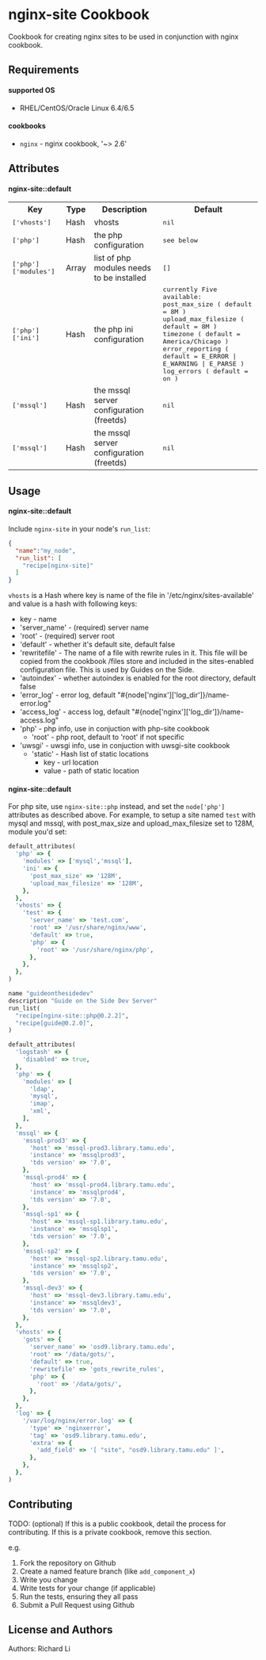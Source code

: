 nginx-site Cookbook
===================
Cookbook for creating nginx sites to be used in conjunction with nginx cookbook. 

Requirements
------------

#### supported OS
- RHEL/CentOS/Oracle Linux 6.4/6.5

#### cookbooks
- `nginx` - nginx cookbook, '~> 2.6'

Attributes
----------

#### nginx-site::default
<table>
  <tr>
    <th>Key</th>
    <th>Type</th>
    <th>Description</th>
    <th>Default</th>
  </tr>
  <tr>
    <td><tt>['vhosts']</tt></td>
    <td>Hash</td>
    <td>vhosts</td>
    <td><tt>nil</tt></td>
  </tr>
  <tr>
    <td><tt>['php']</tt></td>
    <td>Hash</td>
    <td>the php configuration</td>
    <td><tt>see below</tt></td>
  </tr>
  <tr>
    <td><tt>['php']['modules']</tt></td>
    <td>Array</td>
    <td>list of php modules needs to be installed</td>
    <td><tt>[]</tt></td>
  </tr>
  <tr>
    <td><tt>['php']['ini']</tt></td>
    <td>Hash</td>
    <td>the php ini configuration</td>
    <td><tt>currently Five available:<br>
	post_max_size ( default = 8M )<br>
	upload_max_filesize ( default = 8M )<br>
	timezone ( default = America/Chicago )<br>
	error_reporting ( default = E_ERROR | E_WARNING | E_PARSE )<br>
	log_errors ( default = on )	
	</tt></td>
  </tr>
  <tr>
    <td><tt>['mssql']</tt></td>
    <td>Hash</td>
    <td>the mssql server configuration (freetds)</td>
    <td><tt>nil</tt></td>
  </tr>
  <tr>
    <td><tt>['mssql']</tt></td>
    <td>Hash</td>
    <td>the mssql server configuration (freetds)</td>
    <td><tt>nil</tt></td>
  </tr>  

</table>

Usage
-----
#### nginx-site::default

Include `nginx-site` in your node's `run_list`:

```json
{
  "name":"my_node",
  "run_list": [
    "recipe[nginx-site]"
  ]
}
```

`vhosts` is a Hash where key is name of the file in '/etc/nginx/sites-available' and value is a hash with following keys:

- key - name
- 'server_name' - (required) server name
- 'root' - (required) server root
- 'default' - whether it's default site, default false
- 'rewritefile' - The name of a file with rewrite rules in it.  This file will be copied from the cookbook /files store and included in the sites-enabled configuration file.  This is used by Guides on the Side.
- 'autoindex' - whether autoindex is enabled for the root directory, default false
- 'error_log' - error log, default "#{node['nginx']['log_dir']}/name-error.log"
- 'access_log' - access log, default "#{node['nginx']['log_dir']}/name-access.log"
- 'php' - php info, use in conjuction with php-site cookbook
  - 'root' - php root, default to 'root' if not specific
- 'uwsgi' - uwsgi info, use in conjuction with uwsgi-site cookbook
  - 'static' - Hash list of static locations
    - key - url location
    - value - path of static location

#### nginx-site::default

For php site, use `nginx-site::php` instead, and set the `node['php']` attributes as described above. For example, to setup a site named `test` with mysql and mssql, with post_max_size and upload_max_filesize set to 128M, module you'd set:

```ruby
default_attributes(
  'php' => {
    'modules' => ['mysql','mssql'],
    'ini' => {
      'post_max_size' => '128M',
      'upload_max_filesize' => '128M',
    },
  },
  'vhosts' => {
    'test' => {
      'server_name' => 'test.com',
      'root' => '/usr/share/nginx/www',
      'default' => true,
      'php' => {
        'root' => '/usr/share/nginx/php',
      },
    },
  },
)
```

```ruby
name "guideonthesidedev"
description "Guide on the Side Dev Server"
run_list(
  "recipe[nginx-site::php@0.2.2]",
  "recipe[guide@0.2.0]",
)

default_attributes(
  'logstash' => {
    'disabled' => true,
  },
  'php' => {
    'modules' => [
      'ldap',
      'mysql',
      'imap',
      'xml',
    ],  
  },
  'mssql' => {
    'mssql-prod3' => {
      'host' => 'mssql-prod3.library.tamu.edu',
      'instance' => 'mssqlprod3',
      'tds version' => '7.0',
    },
    'mssql-prod4' => {
      'host' => 'mssql-prod4.library.tamu.edu',
      'instance' => 'mssqlprod4',
      'tds version' => '7.0',
    },
    'mssql-sp1' => {
      'host' => 'mssql-sp1.library.tamu.edu',
      'instance' => 'mssqlsp1',
      'tds version' => '7.0',
    },
    'mssql-sp2' => {
      'host' => 'mssql-sp2.library.tamu.edu',
      'instance' => 'mssqlsp2',
      'tds version' => '7.0',
    },
    'mssql-dev3' => {
      'host' => 'mssql-dev3.library.tamu.edu',
      'instance' => 'mssqldev3',
      'tds version' => '7.0',
    },
  },
  'vhosts' => {
    'gots' => {
      'server_name' => 'osd9.library.tamu.edu',
      'root' => '/data/gots/',
      'default' => true,
      'rewritefile' => 'gots_rewrite_rules',
      'php' => {
        'root' => '/data/gots/',
      },
    },
  },
  'log' => {
    '/var/log/nginx/error.log' => {
      'type' => 'nginxerror',
      'tag' => 'osd9.library.tamu.edu',
      'extra' => {
        'add_field' => '[ "site", "osd9.library.tamu.edu" ]',
      },
    },
  },
)

```

Contributing
------------
TODO: (optional) If this is a public cookbook, detail the process for contributing. If this is a private cookbook, remove this section.

e.g.
1. Fork the repository on Github
2. Create a named feature branch (like `add_component_x`)
3. Write you change
4. Write tests for your change (if applicable)
5. Run the tests, ensuring they all pass
6. Submit a Pull Request using Github

License and Authors
-------------------
Authors: Richard Li

